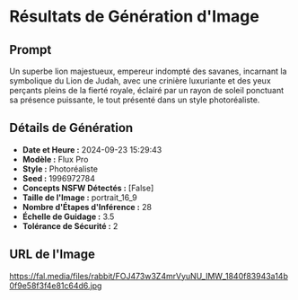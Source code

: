 # Résultats de Génération d'Image

## Prompt
Un superbe lion majestueux, empereur indompté des savanes, incarnant la symbolique du Lion de Judah, avec une crinière luxuriante et des yeux perçants pleins de la fierté royale, éclairé par un rayon de soleil ponctuant sa présence puissante, le tout présenté dans un style photoréaliste.

## Détails de Génération
- **Date et Heure :** 2024-09-23 15:29:43
- **Modèle :** Flux Pro
- **Style :** Photoréaliste
- **Seed :** 1996972784
- **Concepts NSFW Détectés :** [False]
- **Taille de l'Image :** portrait_16_9
- **Nombre d'Étapes d'Inférence :** 28
- **Échelle de Guidage :** 3.5
- **Tolérance de Sécurité :** 2

## URL de l'Image
https://fal.media/files/rabbit/FOJ473w3Z4mrVyuNU_IMW_1840f83943a14b0f9e58f3f4e81c64d6.jpg
